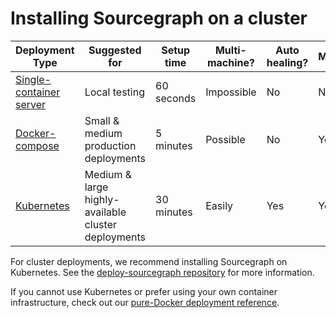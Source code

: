 # Installing Sourcegraph on a cluster

| Deployment Type                               | Suggested for                                       | Setup time | Multi-machine? | Auto healing? | Monitoring? |
|-----------------------------------------------|-----------------------------------------------------|------------|----------------|---------------|-------------|
| [Single-container server](../docker/index.md) | Local testing                                       | 60 seconds | Impossible     | No            | No          |
| [Docker-compose](index.md)                    | Small & medium production deployments               | 5 minutes  | Possible       | No            | Yes         |
| [Kubernetes](../cluster.md)                   | Medium & large highly-available cluster deployments | 30 minutes | Easily         | Yes           | Yes         |

For cluster deployments, we recommend installing Sourcegraph on Kubernetes. See the [deploy-sourcegraph repository](https://github.com/sourcegraph/deploy-sourcegraph) for more information.

If you cannot use Kubernetes or prefer using your own container infrastructure, check out our [pure-Docker deployment reference](https://github.com/sourcegraph/deploy-sourcegraph-docker).
